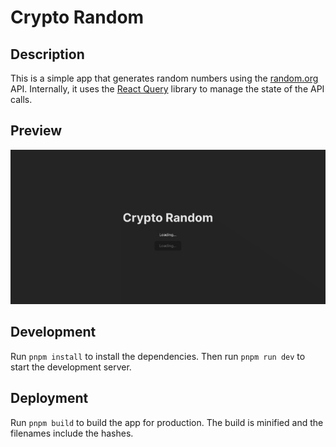 # Crypto Random

## Description

This is a simple app that generates random numbers using the [random.org](https://www.random.org/) API. Internally, it uses the [React Query](https://react-query.tanstack.com/) library to manage the state of the API calls.

## Preview

![Crypto Random](../../assets/crypto-random.gif)

## Development

Run `pnpm install` to install the dependencies. Then run `pnpm run dev` to start the development server.

## Deployment

Run `pnpm build` to build the app for production. The build is minified and the filenames include the hashes.
